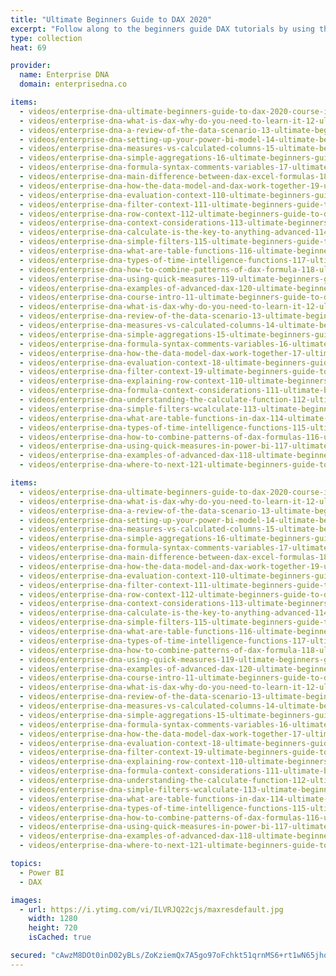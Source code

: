 ```yaml
---
title: "Ultimate Beginners Guide to DAX 2020"
excerpt: "Follow along to the beginners guide DAX tutorials by using the demo data available for download. Enjoy!"
type: collection
heat: 69

provider:
  name: Enterprise DNA
  domain: enterprisedna.co

items:
  - videos/enterprise-dna-ultimate-beginners-guide-to-dax-2020-course-intro
  - videos/enterprise-dna-what-is-dax-why-do-you-need-to-learn-it-12-ultimate-beginners-guide-to-dax-2020
  - videos/enterprise-dna-a-review-of-the-data-scenario-13-ultimate-beginner-guide-to-dax-2020
  - videos/enterprise-dna-setting-up-your-power-bi-model-14-ultimate-beginner-guide-to-dax-2020
  - videos/enterprise-dna-measures-vs-calculated-columns-15-ultimate-beginners-guide-to-dax-2020
  - videos/enterprise-dna-simple-aggregations-16-ultimate-beginners-guide-to-dax-2020
  - videos/enterprise-dna-formula-syntax-comments-variables-17-ultimate-beginners-guide-to-dax-2020
  - videos/enterprise-dna-main-difference-between-dax-excel-formulas-18-ultimate-beginners-guide-to-dax-2020
  - videos/enterprise-dna-how-the-data-model-and-dax-work-together-19-ultimate-beginners-guide-to-dax-2020
  - videos/enterprise-dna-evaluation-context-110-ultimate-beginners-guide-to-dax-2020
  - videos/enterprise-dna-filter-context-111-ultimate-beginners-guide-to-dax-2020
  - videos/enterprise-dna-row-context-112-ultimate-beginners-guide-to-dax-2020
  - videos/enterprise-dna-context-considerations-113-ultimate-beginners-guide-to-dax-2020
  - videos/enterprise-dna-calculate-is-the-key-to-anything-advanced-114-ultimate-beginners-guide-to-dax-2020
  - videos/enterprise-dna-simple-filters-115-ultimate-beginners-guide-to-dax-2020
  - videos/enterprise-dna-what-are-table-functions-116-ultimate-beginners-guide-to-dax-2020
  - videos/enterprise-dna-types-of-time-intelligence-functions-117-ultimate-beginners-guide-to-dax-2020
  - videos/enterprise-dna-how-to-combine-patterns-of-dax-formula-118-ultimate-beginners-guide-to-dax-2020
  - videos/enterprise-dna-using-quick-measures-119-ultimate-beginners-guide-to-dax-2020
  - videos/enterprise-dna-examples-of-advanced-dax-120-ultimate-beginners-guide-to-dax-2020
  - videos/enterprise-dna-course-intro-11-ultimate-beginners-guide-to-dax-2019
  - videos/enterprise-dna-what-is-dax-why-do-you-need-to-learn-it-12-ultimate-beginner-guide-to-dax-2019
  - videos/enterprise-dna-review-of-the-data-scenario-13-ultimate-beginners-guide-to-dax-2019
  - videos/enterprise-dna-measures-vs-calculated-columns-14-ultimate-beginners-guide-to-dax-2019
  - videos/enterprise-dna-simple-aggregations-15-ultimate-beginners-guide-to-dax-2019
  - videos/enterprise-dna-formula-syntax-comments-variables-16-ultimate-beginners-guide-to-dax-2019
  - videos/enterprise-dna-how-the-data-model-dax-work-together-17-ultimate-beginners-guide-to-dax-2019
  - videos/enterprise-dna-evaluation-context-18-ultimate-beginners-guide-to-dax-2019
  - videos/enterprise-dna-filter-context-19-ultimate-beginners-guide-to-dax-2019
  - videos/enterprise-dna-explaining-row-context-110-ultimate-beginners-guide-to-dax-2019
  - videos/enterprise-dna-formula-context-considerations-111-ultimate-beginners-guide-to-dax-2019
  - videos/enterprise-dna-understanding-the-calculate-function-112-ultimate-beginners-guide-to-dax-2019
  - videos/enterprise-dna-simple-filters-wcalculate-113-ultimate-beginners-guide-to-dax-2019
  - videos/enterprise-dna-what-are-table-functions-in-dax-114-ultimate-beginners-guide-to-dax-2019
  - videos/enterprise-dna-types-of-time-intelligence-functions-115-ultimate-beginners-guide-to-dax-2019
  - videos/enterprise-dna-how-to-combine-patterns-of-dax-formulas-116-ultimate-beginners-guide-to-dax-2019
  - videos/enterprise-dna-using-quick-measures-in-power-bi-117-ultimate-beginners-guide-to-dax-2019
  - videos/enterprise-dna-examples-of-advanced-dax-118-ultimate-beginners-guide-to-dax-2019
  - videos/enterprise-dna-where-to-next-121-ultimate-beginners-guide-to-dax-2020

items:
  - videos/enterprise-dna-ultimate-beginners-guide-to-dax-2020-course-intro
  - videos/enterprise-dna-what-is-dax-why-do-you-need-to-learn-it-12-ultimate-beginners-guide-to-dax-2020
  - videos/enterprise-dna-a-review-of-the-data-scenario-13-ultimate-beginner-guide-to-dax-2020
  - videos/enterprise-dna-setting-up-your-power-bi-model-14-ultimate-beginner-guide-to-dax-2020
  - videos/enterprise-dna-measures-vs-calculated-columns-15-ultimate-beginners-guide-to-dax-2020
  - videos/enterprise-dna-simple-aggregations-16-ultimate-beginners-guide-to-dax-2020
  - videos/enterprise-dna-formula-syntax-comments-variables-17-ultimate-beginners-guide-to-dax-2020
  - videos/enterprise-dna-main-difference-between-dax-excel-formulas-18-ultimate-beginners-guide-to-dax-2020
  - videos/enterprise-dna-how-the-data-model-and-dax-work-together-19-ultimate-beginners-guide-to-dax-2020
  - videos/enterprise-dna-evaluation-context-110-ultimate-beginners-guide-to-dax-2020
  - videos/enterprise-dna-filter-context-111-ultimate-beginners-guide-to-dax-2020
  - videos/enterprise-dna-row-context-112-ultimate-beginners-guide-to-dax-2020
  - videos/enterprise-dna-context-considerations-113-ultimate-beginners-guide-to-dax-2020
  - videos/enterprise-dna-calculate-is-the-key-to-anything-advanced-114-ultimate-beginners-guide-to-dax-2020
  - videos/enterprise-dna-simple-filters-115-ultimate-beginners-guide-to-dax-2020
  - videos/enterprise-dna-what-are-table-functions-116-ultimate-beginners-guide-to-dax-2020
  - videos/enterprise-dna-types-of-time-intelligence-functions-117-ultimate-beginners-guide-to-dax-2020
  - videos/enterprise-dna-how-to-combine-patterns-of-dax-formula-118-ultimate-beginners-guide-to-dax-2020
  - videos/enterprise-dna-using-quick-measures-119-ultimate-beginners-guide-to-dax-2020
  - videos/enterprise-dna-examples-of-advanced-dax-120-ultimate-beginners-guide-to-dax-2020
  - videos/enterprise-dna-course-intro-11-ultimate-beginners-guide-to-dax-2019
  - videos/enterprise-dna-what-is-dax-why-do-you-need-to-learn-it-12-ultimate-beginner-guide-to-dax-2019
  - videos/enterprise-dna-review-of-the-data-scenario-13-ultimate-beginners-guide-to-dax-2019
  - videos/enterprise-dna-measures-vs-calculated-columns-14-ultimate-beginners-guide-to-dax-2019
  - videos/enterprise-dna-simple-aggregations-15-ultimate-beginners-guide-to-dax-2019
  - videos/enterprise-dna-formula-syntax-comments-variables-16-ultimate-beginners-guide-to-dax-2019
  - videos/enterprise-dna-how-the-data-model-dax-work-together-17-ultimate-beginners-guide-to-dax-2019
  - videos/enterprise-dna-evaluation-context-18-ultimate-beginners-guide-to-dax-2019
  - videos/enterprise-dna-filter-context-19-ultimate-beginners-guide-to-dax-2019
  - videos/enterprise-dna-explaining-row-context-110-ultimate-beginners-guide-to-dax-2019
  - videos/enterprise-dna-formula-context-considerations-111-ultimate-beginners-guide-to-dax-2019
  - videos/enterprise-dna-understanding-the-calculate-function-112-ultimate-beginners-guide-to-dax-2019
  - videos/enterprise-dna-simple-filters-wcalculate-113-ultimate-beginners-guide-to-dax-2019
  - videos/enterprise-dna-what-are-table-functions-in-dax-114-ultimate-beginners-guide-to-dax-2019
  - videos/enterprise-dna-types-of-time-intelligence-functions-115-ultimate-beginners-guide-to-dax-2019
  - videos/enterprise-dna-how-to-combine-patterns-of-dax-formulas-116-ultimate-beginners-guide-to-dax-2019
  - videos/enterprise-dna-using-quick-measures-in-power-bi-117-ultimate-beginners-guide-to-dax-2019
  - videos/enterprise-dna-examples-of-advanced-dax-118-ultimate-beginners-guide-to-dax-2019
  - videos/enterprise-dna-where-to-next-121-ultimate-beginners-guide-to-dax-2020

topics:
  - Power BI
  - DAX

images:
  - url: https://i.ytimg.com/vi/ILVRJQ22cjs/maxresdefault.jpg
    width: 1280
    height: 720
    isCached: true

secured: "cAwzM8DOt0inD02yBLs/ZoKziemQx7A5go97oFchkt51qrnMS6+rt1wN65jhoQ9G/CTV4R/jdVhncnVuz3fTxzZXrh8RKslNS1cXNXIpXlbMk/lntZ+NdOBEoV6FqU7xNHSkt2AhOvxXEyCJFkZu5350pFWDCCyw5m4fjF+0xJaPTGjHIU8L8P2SrdE5/BxrqAXoiX1c8OKqb4v9x5wkdoQLKPF3TXkUGT4iE3P0lQVxZq+yQ6w/8QIEx3R4jUQMd4j+hGNrJ+agTqi28mjfqOkqnmL2h65uJTIlzZ7qt1Zs2w7mpTK/e8hk09Yy6s1LD/eWSKmg7ZleStWc1Oq5dA==;T/NWqPBmKFj6mQG7Djijkg=="
---
```



